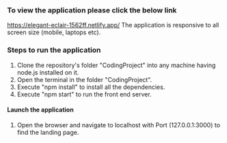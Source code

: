 ### To view the application please click the below link

https://elegant-eclair-1562ff.netlify.app/
The application is responsive to all screen size (mobile, laptops etc).

### Steps to run the application


1. Clone the repository's folder "CodingProject" into any machine having node.js installed on it.
2. Open the terminal in the folder "CodingProject".
3. Execute "npm install" to install all the dependencies.
4. Execute "npm start" to run the front end server.

#### Launch the application

1. Open the browser and navigate to localhost  with Port (127.0.0.1:3000) to find the landing page.
